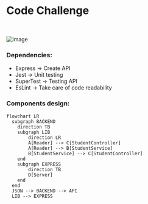 # Code Challenge

<br>
 
![image](https://user-images.githubusercontent.com/63265996/166120264-ec3e7b2f-6877-4df4-8a5a-5ab12f47eec7.png)

### Dependencies:
- Express -> Create API
- Jest -> Unit testing
- SuperTest -> Testing API
- EsLint -> Take care of code readability

### Components design:
```mermaid
flowchart LR
  subgraph BACKEND
    direction TB
    subgraph LIB
        direction LR
        A[Reader] --> C[StudentController]
        A[Reader] --> B[StudentService]
        B[StudentService] --> C[StudentController]
    end
    subgraph EXPRESS
        direction TB
        D[Server]
    end
  end
  JSON --> BACKEND --> API
  LIB --> EXPRESS
  ```
